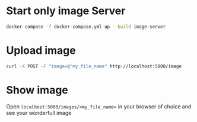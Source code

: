 # Start only image Server

```bash
docker compose -f docker-compose.yml up --build image-server
```

# Upload image

```bash
curl -X POST -F "image=@'my_file_name" http://localhost:5000/image
```

# Show image

Open ```localhost:5000/images/<my_file_name>``` in your browser of choice and see your wonderfull image